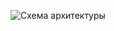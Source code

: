 ![Схема архитектуры](https://user-images.githubusercontent.com/124265597/218316733-0717a670-9468-4908-b3df-573ce0e4a101.png)
